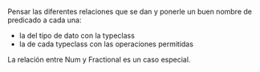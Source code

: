 Pensar las diferentes relaciones que se dan y ponerle un buen nombre de predicado a cada una:
* la del tipo de dato con la typeclass
* la de cada typeclass con las operaciones permitidas

La relación entre Num y Fractional es un caso especial.

 
